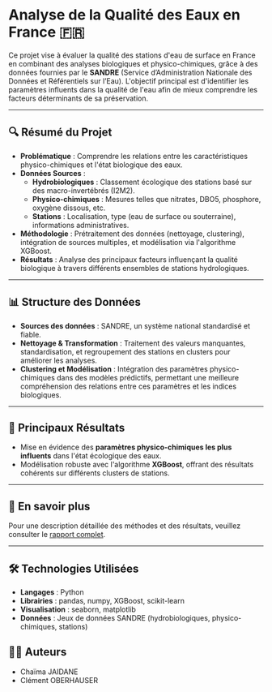 # Analyse de la Qualité des Eaux en France 🇫🇷

Ce projet vise à évaluer la qualité des stations d'eau de surface en France en combinant des analyses biologiques et physico-chimiques, grâce à des données fournies par le **SANDRE** (Service d’Administration Nationale des Données et Référentiels sur l’Eau). L'objectif principal est d'identifier les paramètres influents dans la qualité de l'eau afin de mieux comprendre les facteurs déterminants de sa préservation.

---

## 🔍 Résumé du Projet

- **Problématique** : Comprendre les relations entre les caractéristiques physico-chimiques et l'état biologique des eaux.
- **Données Sources** :
    - **Hydrobiologiques** : Classement écologique des stations basé sur des macro-invertébrés (I2M2).
    - **Physico-chimiques** : Mesures telles que nitrates, DBO5, phosphore, oxygène dissous, etc.
    - **Stations** : Localisation, type (eau de surface ou souterraine), informations administratives.
- **Méthodologie** : Prétraitement des données (nettoyage, clustering), intégration de sources multiples, et modélisation via l'algorithme XGBoost.
- **Résultats** : Analyse des principaux facteurs influençant la qualité biologique à travers différents ensembles de stations hydrologiques.

---

## 📊 Structure des Données

- **Sources des données** : SANDRE, un système national standardisé et fiable.
- **Nettoyage & Transformation** : Traitement des valeurs manquantes, standardisation, et regroupement des stations en clusters pour améliorer les analyses.
- **Clustering et Modélisation** : Intégration des paramètres physico-chimiques dans des modèles prédictifs, permettant une meilleure compréhension des relations entre ces paramètres et les indices biologiques.

----

## 🚀 Principaux Résultats

- Mise en évidence des **paramètres physico-chimiques les plus influents** dans l'état écologique des eaux.
- Modélisation robuste avec l'algorithme **XGBoost**, offrant des résultats cohérents sur différents clusters de stations.

---

## 📘 En savoir plus

Pour une description détaillée des méthodes et des résultats, veuillez consulter le [rapport complet](https://github.com/ClemWasChoosen/Water-ML-Analysis/blob/main/Rapport-JAIDANE-OBERHAUSER.pdf).

---

## 🛠️ Technologies Utilisées

- **Langages** : Python
- **Librairies** : pandas, numpy, XGBoost, scikit-learn
- **Visualisation** : seaborn, matplotlib
- **Données** : Jeux de données SANDRE (hydrobiologiques, physico-chimiques, stations)


## 🧑‍💻 Auteurs

- Chaïma JAIDANE
- Clément OBERHAUSER

